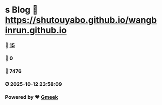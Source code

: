 # s Blog :link: https://shutouyabo.github.io/wangbinrun.github.io 
### :page_facing_up: [15](https://shutouyabo.github.io/wangbinrun.github.io/tag.html) 
### :speech_balloon: 0 
### :hibiscus: 7476 
### :alarm_clock: 2025-10-12 23:58:09 
### Powered by :heart: [Gmeek](https://github.com/Meekdai/Gmeek)
